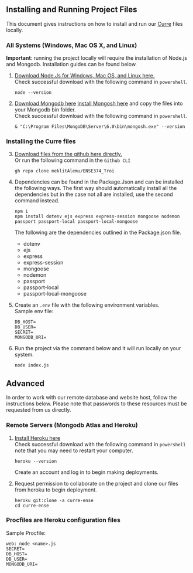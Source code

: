 ## Installing and Running Project Files

This document gives instructions on how to install and run our [Curre](https://curre-ense.herokuapp.com/about) files locally.

### All Systems (Windows, Mac OS X, and Linux)

**Important**: running the project locally will require the installation of Node.js and Mongodb.
Installation guides can be found below.

1. [Download Node.Js for Windows, Mac OS, and Linux here.](https://nodejs.org/en/download/)<br>
    Check successful download with the following command in `powershell`.
    ```
    node --version
    ```

2. [Download Mongodb here](https://www.mongodb.com/try/download/community-kubernetes-operator)
    [Install Mongosh here](https://www.mongodb.com/try/download/shell) and copy the files into your Mongodb bin folder.<br>
    Check successful download with the following command in `powershell`.
    ```
    & "C:\Program Files\MongoDB\Server\6.0\bin\mongosh.exe" --version
    ```

### Installing the Curre files

3. [Download files from the github here directly.](https://github.com/meklitAlemu/ENSE374_Troi.git)<br>
    Or run the following command in the `Github CLI`
    ```
    gh repo clone meklitAlemu/ENSE374_Troi
    ```

4. Dependencies can be found in the Package.Json and can be installed the following ways. The first way should automatically install all the dependencies but in the case not all are installed, use the second command instead.
    ```
    npm i
    npm install dotenv ejs express express-session mongoose nodemon passport passport-local passport-local-mongoose
    ```
    The following are the dependencies outlined in the Package.json file.
    * dotenv
    * ejs
    * express
    * express-session
    * mongoose
    * nodemon
    * passport
    * passport-local
    * passport-local-mongoose

5. Create an `.env` file with the following environment variables.<br>
    Sample env file:
    ```
    DB_HOST=
    DB_USER=
    SECRET=
    MONGODB_URI=
    ```

6. Run the project via the command below and it will run locally on your system.
    ```
    node index.js
    ```

## Advanced

In order to work with our remote database and website host, follow the instructions below. Please note that passwords to these resources must be requested from us directly.

### Remote Servers (Mongodb Atlas and Heroku)

1. [Install Heroku here]() <br>
    Check successful download with the following command in `powershell` note that you may need to restart your computer.
    ```
    heroku --version
    ```
    Create an account and log in to begin making deployments.

2. Request permission to collaborate on the project and clone our files from heroku to begin deployment.
    ```
    heroku git:clone -a curre-ense 
    cd curre-ense
    ```

### Procfiles are Heroku configuration files
Sample Procfile:
```
web: node <name>.js 
SECRET=
DB_HOST=
DB_USER=
MONGODB_URI=
```
